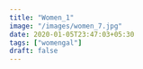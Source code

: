 ```yaml
---
title: "Women_1"
image: "/images/women_7.jpg"
date: 2020-01-05T23:47:03+05:30
tags: ["womengal"]
draft: false
---
```



